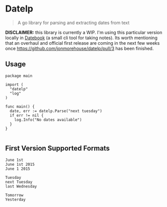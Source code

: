 # Datelp 
> A go library for parsing and extracting dates from text

**DISCLAIMER:** this library is currently a WIP. I'm using this particular version locally in [Datebook]() (a small cli tool for taking notes). Its worth mentioning that an overhaul and official first release are coming in the next few weeks once https://github.com/jonmorehouse/datelp/pull/3 has been finished.

## Usage

```golang
package main

import (
  "datelp"
  "log"
)

func main() {
  date, err := datelp.Parse("next tuesday")
  if err != nil {
    log.Info("No dates available")
  }
}


```

## First Version Supported Formats

~~~ text
June 1st
June 1st 2015
June 1 2015

Tuesday
next Tuesday
last Wednesday

Tomorrow
Yesterday
~~~

